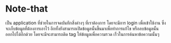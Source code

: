 Note-that
=========

เป็น application ที่ช่วยในการจดบันทึกสิ่งต่างๆ ที่เราต้องการ โดยจะมีการ login เพื่อเข้าใช้งาน ซึ่งจะเก็บข้อมูลที่ต้องการเอาไว้ อีกทั้งยังสามารถเปิดข้อมูลนั้นขึ้นมาเพื่อทำการแก้ไข หรือลบข้อมูลนั้น ออกไปได้อีกด้วย โดยจะมีจะสามารถติด tag ให้ข้อมูลเพื่อความรวด เร็วในการค้นหาข้อความนั้นๆ 
